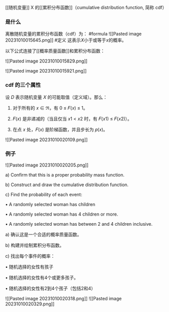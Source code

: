 

[[随机变量]] X 的[[累积分布函数]]（cumulative distribution function, 简称 cdf）

### 是什么

离散随机变量的累积分布函数（cdf）为：
#formula 
![[Pasted image 20231010015645.png]]
#定义 
这表示𝑋小于或等于𝑥的概率。

以下公式连接了[[概率质量函数]]和累积分布函数：

![[Pasted image 20231010015829.png]]


![[Pasted image 20231010015921.png]]


### cdf 的三个属性

设 𝐷 表示随机变量 𝑋 的可能取值（定义域）。那么：

1. 对于所有的 𝑥 ∈ ℜ，有 0 ≤ 𝐹(𝑥) ≤ 1。

2. 𝐹(𝑥) 是非递减的（当且仅当 𝑥1 < 𝑥2 时，有 𝐹(𝑥1) ≤ 𝐹(𝑥2)）。

3. 在点 𝑥 处，𝐹(𝑥) 是阶梯函数，并且步长为 𝑝(𝑥)。


![[Pasted image 20231010020109.png]]


### 例子

![[Pasted image 20231010020205.png]]

a) Confirm that this is a proper probability mass function.

b) Construct and draw the cumulative distribution function.

c) Find the probability of each event:

• A randomly selected woman has children

• A randomly selected woman has 4 children or more.

• A randomly selected woman has between 2 and 4 children inclusive.


a) 确认这是一个合适的概率质量函数。

b) 构建并绘制累积分布函数。

c) 找出每个事件的概率：

• 随机选择的女性有孩子

• 随机选择的女性有4个或更多孩子。

• 随机选择的女性有2到4个孩子（包括2和4）

![[Pasted image 20231010020318.png]]
![[Pasted image 20231010020329.png]]

